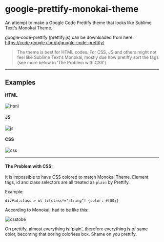google-prettify-monokai-theme
==============================

An attempt to make a Google Code Prettify theme that looks like Sublime Text's Monokai Theme.

google-code-prettify (prettify.js) can be downloaded from here:
https://code.google.com/p/google-code-prettify/

> The theme is best for HTML codes.
> For CSS, JS and others might not feel like Sublime Text's Monokai, mostly due how pretiffy sort the tags (see more below in 'The Problem with CSS')

---

## Examples


#### HTML

![html](https://f.cloud.github.com/assets/1087109/1523578/0b20d106-4bb8-11e3-9b8e-7aac025a99e2.PNG)

#### JS

![js](https://f.cloud.github.com/assets/1087109/1523579/0d9d0300-4bb8-11e3-85be-74299f221687.PNG)



#### CSS

![css](https://f.cloud.github.com/assets/1087109/1523580/0fa3258a-4bb8-11e3-8042-65c1042cb79e.PNG)


----

#### The Problem with CSS:

It is impossible to have CSS colored to match Monokai Theme.
Element tags, id and class selectors are all treated as `plain` by Prettify.

Example:

    div#id.class > ul li[class*="string"] {color: #f00;}

According to Monokai, had to be like this:

![csstobe](https://f.cloud.github.com/assets/1087109/1523583/127745c0-4bb8-11e3-9223-5f08a71f442e.PNG)

On prettify, almost everything is 'plain', therefore everything is of same color, becoming that boring colorless box. Shame on you prettify.
